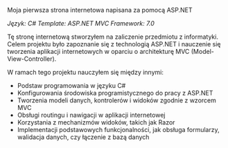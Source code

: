 Moja pierwsza strona internetowa napisana za pomocą ASP.NET

*Język: C#*
*Template: ASP.NET MVC*
*Framework: 7.0*

Tę stronę internetową stworzyłem na zaliczenie przedmiotu z informatyki. Celem projektu było zapoznanie się z technologią ASP.NET i nauczenie się tworzenia aplikacji internetowych w oparciu o architekturę MVC (Model-View-Controller).

W ramach tego projektu nauczyłem się między innymi:

- Podstaw programowania w języku C#
- Konfigurowania środowiska programistycznego do pracy z ASP.NET
- Tworzenia modeli danych, kontrolerów i widoków zgodnie z wzorcem MVC
- Obsługi routingu i nawigacji w aplikacji internetowej
- Korzystania z mechanizmów widoków, takich jak Razor
- Implementacji podstawowych funkcjonalności, jak obsługa formularzy, walidacja danych, czy łączenie z bazą danych
